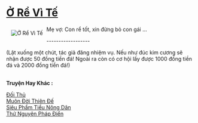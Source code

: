<a href="https://truyenwiki.net/o-re-vi-te.35687/" title="Ở Rể Vì Tế"><h1>Ở Rể Vì Tế</h1></a><div style="display:table"><img align="right" style="float: left; padding: 10px;" src="https://truyenwiki.net/a/img/str/src/35687.jpg" alt="Ở Rể Vì Tế">Mẹ vợ: Con rể tốt, xin đừng bỏ con gái ...<p></p> ------------------<p></p> (Lật xuống một chút, tác giả đăng nhiệm vụ. Nếu như đúc kim cương sẽ nhận được 50 đồng tiền đá! Ngoài ra còn có cơ hội lấy được 1000 đồng tiền đá và 2000 đồng tiền đá!)</div><p><br><b>Truyện Hay Khác :</b></p><a href="https://truyenwiki.net/doi-thu.35138/" alt="Đối Thủ">Đối Thủ</a><br/><a href="https://sangtacviet.wordpress.com/2020/10/22/muon-doi-thien-de/" alt="Muôn Đời Thiên Đế">Muôn Đời Thiên Đế</a><br/><a href="https://github.com/nownovels/topcv/tree/master/truyenhay/35444" alt="Siêu Phẩm Tiểu Nông Dân">Siêu Phẩm Tiểu Nông Dân</a><br/><a href="https://github.com/nownovels/topcv/tree/master/truyenhay/35428" alt="Thứ Nguyên Pháp Điển">Thứ Nguyên Pháp Điển</a><br/>